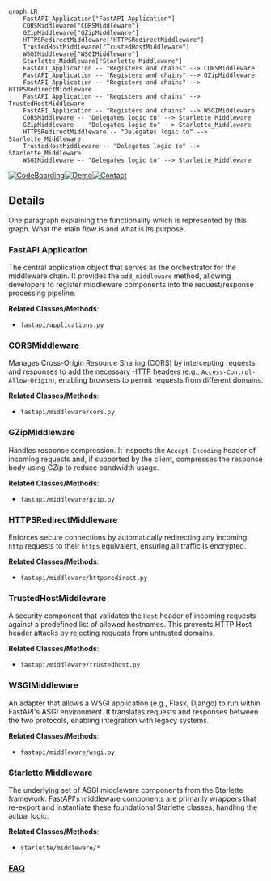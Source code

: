 ```mermaid
graph LR
    FastAPI_Application["FastAPI Application"]
    CORSMiddleware["CORSMiddleware"]
    GZipMiddleware["GZipMiddleware"]
    HTTPSRedirectMiddleware["HTTPSRedirectMiddleware"]
    TrustedHostMiddleware["TrustedHostMiddleware"]
    WSGIMiddleware["WSGIMiddleware"]
    Starlette_Middleware["Starlette Middleware"]
    FastAPI_Application -- "Registers and chains" --> CORSMiddleware
    FastAPI_Application -- "Registers and chains" --> GZipMiddleware
    FastAPI_Application -- "Registers and chains" --> HTTPSRedirectMiddleware
    FastAPI_Application -- "Registers and chains" --> TrustedHostMiddleware
    FastAPI_Application -- "Registers and chains" --> WSGIMiddleware
    CORSMiddleware -- "Delegates logic to" --> Starlette_Middleware
    GZipMiddleware -- "Delegates logic to" --> Starlette_Middleware
    HTTPSRedirectMiddleware -- "Delegates logic to" --> Starlette_Middleware
    TrustedHostMiddleware -- "Delegates logic to" --> Starlette_Middleware
    WSGIMiddleware -- "Delegates logic to" --> Starlette_Middleware
```

[![CodeBoarding](https://img.shields.io/badge/Generated%20by-CodeBoarding-9cf?style=flat-square)](https://github.com/CodeBoarding/GeneratedOnBoardings)[![Demo](https://img.shields.io/badge/Try%20our-Demo-blue?style=flat-square)](https://www.codeboarding.org/demo)[![Contact](https://img.shields.io/badge/Contact%20us%20-%20contact@codeboarding.org-lightgrey?style=flat-square)](mailto:contact@codeboarding.org)

## Details

One paragraph explaining the functionality which is represented by this graph. What the main flow is and what is its purpose.

### FastAPI Application
The central application object that serves as the orchestrator for the middleware chain. It provides the `add_middleware` method, allowing developers to register middleware components into the request/response processing pipeline.


**Related Classes/Methods**:

- `fastapi/applications.py`


### CORSMiddleware
Manages Cross-Origin Resource Sharing (CORS) by intercepting requests and responses to add the necessary HTTP headers (e.g., `Access-Control-Allow-Origin`), enabling browsers to permit requests from different domains.


**Related Classes/Methods**:

- `fastapi/middleware/cors.py`


### GZipMiddleware
Handles response compression. It inspects the `Accept-Encoding` header of incoming requests and, if supported by the client, compresses the response body using GZip to reduce bandwidth usage.


**Related Classes/Methods**:

- `fastapi/middleware/gzip.py`


### HTTPSRedirectMiddleware
Enforces secure connections by automatically redirecting any incoming `http` requests to their `https` equivalent, ensuring all traffic is encrypted.


**Related Classes/Methods**:

- `fastapi/middleware/httpsredirect.py`


### TrustedHostMiddleware
A security component that validates the `Host` header of incoming requests against a predefined list of allowed hostnames. This prevents HTTP Host header attacks by rejecting requests from untrusted domains.


**Related Classes/Methods**:

- `fastapi/middleware/trustedhost.py`


### WSGIMiddleware
An adapter that allows a WSGI application (e.g., Flask, Django) to run within FastAPI's ASGI environment. It translates requests and responses between the two protocols, enabling integration with legacy systems.


**Related Classes/Methods**:

- `fastapi/middleware/wsgi.py`


### Starlette Middleware
The underlying set of ASGI middleware components from the Starlette framework. FastAPI's middleware components are primarily wrappers that re-export and instantiate these foundational Starlette classes, handling the actual logic.


**Related Classes/Methods**:

- `starlette/middleware/*`




### [FAQ](https://github.com/CodeBoarding/GeneratedOnBoardings/tree/main?tab=readme-ov-file#faq)